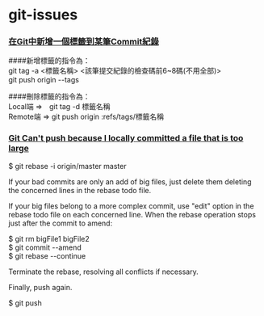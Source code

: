 # git-issues

### [在Git中新增一個標籤到某筆Commit紀錄](http://chshman310222.pixnet.net/blog/post/172006035-%5B%E7%89%88%E6%8E%A7%5D-%E5%A6%82%E4%BD%95%E5%9C%A8git%E4%B8%AD%E6%96%B0%E5%A2%9E%E4%B8%80%E5%80%8B%E6%A8%99%E7%B1%A4%E5%88%B0%E6%9F%90%E7%AD%86commit%E7%B4%80)
####新增標籤的指令為：   
git tag -a <標籤名稱> <該筆提交紀錄的檢查碼前6~8碼(不用全部)>   
git push origin --tags   

####刪除標籤的指令為：   
Local端  =>　git tag -d 標籤名稱   
Remote端 =>  git push origin :refs/tags/標籤名稱   
    
   
### [Git Can't push because I locally committed a file that is too large](http://stackoverflow.com/questions/35947835/cant-push-because-i-locally-committed-a-file-that-is-too-large) 
  
  $ git rebase -i origin/master master   
  
If your bad commits are only an add of big files, just delete them deleting the concerned lines in the rebase todo file.  
  
If your big files belong to a more complex commit, use "edit" option in the rebase todo file on each concerned line. When the rebase operation stops just after the commit to amend:  
 
  $ git rm bigFile1 bigFile2  
  $ git commit --amend  
  $ git rebase --continue  
 
Terminate the rebase, resolving all conflicts if necessary.  

Finally, push again.  

  $ git push 

